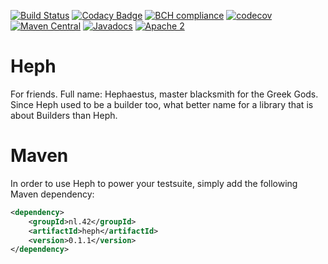 [![Build Status](https://travis-ci.org/42BV/heph.svg?branch=master)](https://travis-ci.org/42BV/heph)
[![Codacy Badge](https://api.codacy.com/project/badge/Grade/a78e3521eb2e4de48679b21d27a36458)](https://www.codacy.com/app/42bv/heph)
[![BCH compliance](https://bettercodehub.com/edge/badge/42BV/heph?branch=master)](https://bettercodehub.com/)
[![codecov](https://codecov.io/gh/42BV/heph/branch/master/graph/badge.svg)](https://codecov.io/gh/42BV/heph)
[![Maven Central](https://maven-badges.herokuapp.com/maven-central/io.heph/heph/badge.svg)](https://maven-badges.herokuapp.com/maven-central/nl.42/heph)
[![Javadocs](https://www.javadoc.io/badge/io.heph/heph.svg)](https://www.javadoc.io/doc/nl.42/heph)
[![Apache 2](http://img.shields.io/badge/license-Apache%202-blue.svg)](http://www.apache.org/licenses/LICENSE-2.0)

# Heph

For friends. Full name: Hephaestus, master blacksmith for the Greek Gods. Since Heph used to be a builder too, what better name for a library that is about Builders than Heph.

# Maven

In order to use Heph to power your testsuite, simply add the following Maven dependency:

```xml
<dependency>
    <groupId>nl.42</groupId>
    <artifactId>heph</artifactId>
    <version>0.1.1</version>
</dependency>
```

